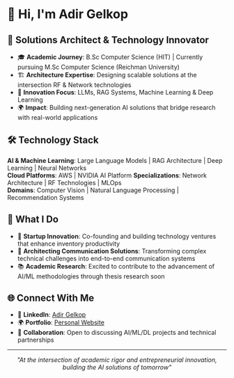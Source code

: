 # 👋 Hi, I'm Adir Gelkop

## 🎯 Solutions Architect & Technology Innovator

- 🎓 **Academic Journey**: B.Sc Computer Science (HIT) | Currently pursuing M.Sc Computer Science (Reichman University)
- 🏗️ **Architecture Expertise**: Designing scalable solutions at the intersection RF & Network technologies
- 🚀 **Innovation Focus**: LLMs, RAG Systems, Machine Learning & Deep Learning
- 🌍 **Impact**: Building next-generation AI solutions that bridge research with real-world applications

## 🛠️ Technology Stack

**AI & Machine Learning**: Large Language Models | RAG Architecture | Deep Learning | Neural Networks  
**Cloud Platforms**: AWS | NVIDIA AI Platform
**Specializations**: Network Architecture | RF Technologies | MLOps  
**Domains**: Computer Vision | Natural Language Processing | Recommendation Systems

## 🔬 What I Do
- 🏢 **Startup Innovation**: Co-founding and building technology ventures that enhance inventory productivity
- 🎯 **Architecting Communication Solutions**: Transforming complex technical challenges into end-to-end communication systems
- 📚 **Academic Research**: Excited to contribute to the advancement of AI/ML methodologies through thesis research soon

## 🌐 Connect With Me
- 💼 **LinkedIn**: [Adir Gelkop](https://www.linkedin.com/in/adir-gelkop/)
- 🌍 **Portfolio**: [Personal Website](https://app--stron-grip-2c80b785.base44.app/)
- 📧 **Collaboration**: Open to discussing AI/ML/DL projects and technical partnerships

---

<div align="center">
  
*"At the intersection of academic rigor and entrepreneurial innovation, building the AI solutions of tomorrow"* 

</div>
